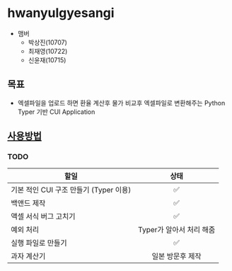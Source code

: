 # hwanyulgyesangi
- 맴버
    - 박상진(10707)
    - 최재영(10722)
    - 신윤재(10715)

## 목표
- 엑셀파일을 업로드 하면 환율 계산후 물가 비교후 엑셀파일로 변환해주는 Python Typer 기반 CUI Application

## [사용방법](docs/use.md)

### TODO
| 할일                          |        상태        |
|-----------------------------|:----------------:|
| 기본 적인 CUI 구조 만들기 (Typer 이용) |        ✅         |
| 백앤드 제작                      |        ✅         |
| 액셀 서식 버그 고치기                |        ✅         |
| 예외 처리                       | Typer가 알아서 처리 해줌 |
| 실행 파일로 만들기                  |        ✅         |
| 과자 계산기                      |    일본 방문후 제작     |
